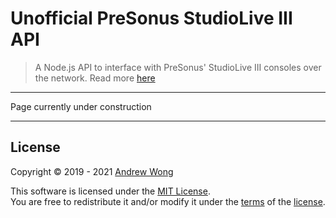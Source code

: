 # Unofficial PreSonus StudioLive III API

> A Node.js API to interface with PreSonus' StudioLive III consoles over the network. Read more [here](https://featherbear.cc/presonus-studiolive-api/)

---

Page currently under construction

<!-- ...

`const { Client, MessageTypes } = require('presonus-studiolive-api')`

# Documentation

* `new Client(host: int, port: int)`  
Creates a Client object that will later connect to the console at `host`:`port`

* `client.connect()`  
Connect to the console

* `client.listen()`  
Start the metering server

* `client.stop()`  
Stop the metering server

* `client.setUDPServerPort(port: int)`  
Set the listen port of the metering server.  
Can only be run while the metering server is not running

* `client.on(evtName: str, fn: function)`  
Listen for `evtName` events that will call `fn`

* `client.sendList(path: str)`  
Request `path` from the console

## Events

Events are split into Protocol Events (event codes that are part of the protocol), and custom events defined by this API.  

### Protocol Events

* `Hello`
* `JSON`
* `Setting`
* `Settings2`
* `FileResource`
* `FileResource2`
* `CompressedUnknown`

### Custom Events

* `connected` - Emitted when the client has successfully connected to the console
* `listening` - Emitted when the client has successfully started the meter server
* `meter` | `meterData` - Emitted when metering data is received

## Low(er) level access

* `client.emit(evtName: str, ...data)`  
Emits an event for `evtName` with `data`

* `client._sendPacket(messageCode: bytes[2], data, <customA>, <customB>)`  
Sends a packet to the server, messageCode is a two byte long string.  
`customA` is an optional single byte character  
`customB` is an optional single byte character  

* `client.conn` => TCP socket connection

## Metering

Metering is currently unavailable in the Node.js version -->

<!-- Metering data is stored as a dictionary -->


<!-- ```
{
  input: [..., ..., ... /* 32 */], // Input signal
  chain1input: input
  chain1output: [..., ..., ... /* 32 */], // First FX chain
  chain2input: chain1output,
  chain2output: [..., ..., ... /* 32 */], // Second FX chain
  chain3input: chain2output,
  chain3output: [..., ..., ... /* 32 */], // Third FX chain
  chain4input: chain3output,
  chain4output: [..., ..., ... /* 32 */], // Fourth FX chain
  level: chain4output
}
``` -->

---

## License

Copyright © 2019 - 2021 [Andrew Wong](https://featherbear.cc)  

This software is licensed under the [MIT License](https://opensource.org/licenses/MIT).  
You are free to redistribute it and/or modify it under the [terms](https://opensource.org/licenses/MIT) of the [license](https://opensource.org/licenses/MIT).
